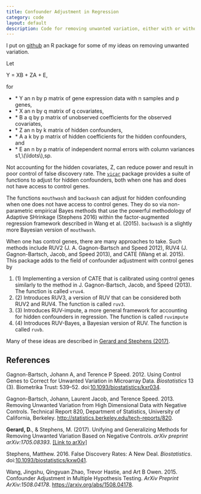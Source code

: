 ```yaml
---
title: Confounder Adjustment in Regression
category: code
layout: default
description: Code for removing unwanted variation, either with or without control genes.
---
```


I put on [github](https://github.com/dcgerard/vicar) an R package for some of my ideas on removing unwanted variation.

Let

Y = XB + ZA + E,

for

-   \* Y an n by p matrix of gene expression data with n samples and p genes,
-   \* X an n by q matrix of q covariates,
-   \* B a q by p matrix of unobserved coefficients for the observed covariates,
-   \* Z an n by k matrix of hidden confounders,
-   \* A a k by p matrix of hidden coefficients for the hidden confounders, and
-   \* E an n by p matrix of independent normal errors with column variances s1,\\(\ldots\\),sp.

Not accounting for the hidden covariates, Z, can reduce power and
result in poor control of false discovery rate. The
[`vicar`](https://github.com/dcgerard/vicar) package provides a suite
of functions to adjust for hidden confounders, both when one has and
does not have access to control genes.

The functions `mouthwash` and `backwash` can adjust for hidden
confounding when one does not have access to control genes. They do so
via non-parametric empirical Bayes methods that use the powerful
methodology of Adaptive SHrinkage (Stephens 2016) within the
factor-augmented regression framework described in Wang et
al. (2015). `backwash` is a slightly more Bayesian version of
`mouthwash`.

When one has control genes, there are many approaches to take. Such
methods include RUV2 (J. A. Gagnon-Bartsch and Speed 2012), RUV4
(J. Gagnon-Bartsch, Jacob, and Speed 2013), and CATE (Wang et
al. 2015). This package adds to the field of confounder adjustment
with control genes by

1.  (1) Implementing a version of CATE that is calibrated using control genes similarly to the method in J. Gagnon-Bartsch, Jacob, and Speed (2013). The function is called `vruv4`.
2.  (2) Introduces RUV3, a version of RUV that can be considered both RUV2 and RUV4. The function is called `ruv3`.
3.  (3) Introduces RUV-impute, a more general framework for accounting for hidden confounders in regression. The function is called `ruvimpute`
4.  (4) Introduces RUV-Bayes, a Bayesian version of RUV. The function is called `ruvb`.

Many of these ideas are described in [Gerard and Stephens (2017)](https://arxiv.org/abs/1705.08393).


References
----------

Gagnon-Bartsch, Johann A, and Terence P Speed. 2012. Using Control Genes to Correct for Unwanted Variation in Microarray Data. *Biostatistics* 13 (3). Biometrika Trust: 539–52. doi:[10.1093/biostatistics/kxr034](https://doi.org/10.1093/biostatistics/kxr034).

Gagnon-Bartsch, Johann, Laurent Jacob, and Terence Speed. 2013. Removing Unwanted Variation from High Dimensional Data with Negative Controls. Technical Report 820, Department of Statistics, University of California, Berkeley. <http://statistics.berkeley.edu/tech-reports/820>.

**Gerard, D.**, & Stephens, M. (2017). Unifying and Generalizing Methods for Removing Unwanted Variation Based on Negative Controls. *arXiv preprint arXiv:1705.08393*. [[Link to arXiv]](https://arxiv.org/abs/1705.08393)

Stephens, Matthew. 2016. False Discovery Rates: A New Deal. *Biostatistics*. doi:[10.1093/biostatistics/kxw041](https://doi.org/10.1093/biostatistics/kxw041).

Wang, Jingshu, Qingyuan Zhao, Trevor Hastie, and Art B Owen. 2015. Confounder Adjustment in Multiple Hypothesis Testing. *ArXiv Preprint ArXiv:1508.04178*. <https://arxiv.org/abs/1508.04178>.
